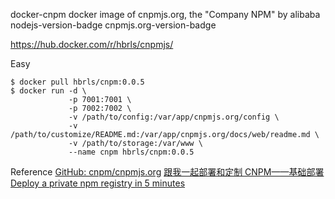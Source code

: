 docker-cnpm
docker image of cnpmjs.org, the "Company NPM" by alibaba nodejs-version-badge cnpmjs.org-version-badge

https://hub.docker.com/r/hbrls/cnpmjs/

Easy
```
$ docker pull hbrls/cnpm:0.0.5
$ docker run -d \
             -p 7001:7001 \
             -p 7002:7002 \
             -v /path/to/config:/var/app/cnpmjs.org/config \
             -v /path/to/customize/README.md:/var/app/cnpmjs.org/docs/web/readme.md \
             -v /path/to/storage:/var/www \
             --name cnpm hbrls/cnpm:0.0.5
```
Reference
[GitHub: cnpm/cnpmjs.org](https://github.com/cnpm/cnpmjs.org)
[跟我一起部署和定制 CNPM——基础部署](http://f2e.souche.com/blog/let-cnpm-base-deploy/)
[Deploy a private npm registry in 5 minutes](https://github.com/cnpm/cnpmjs.org/wiki/Deploy-a-private-npm-registry-in-5-minutes)


